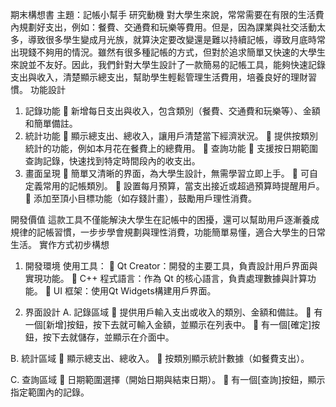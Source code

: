 期末構想書
主題：記帳小幫手
研究動機
對大學生來說，常常需要在有限的生活費內規劃好支出，例如：餐費、交通費和玩樂等費用。但是，因為課業與社交活動太多，導致很多學生變成月光族，就算決定要改變還是難以持續記帳，導致月底時常出現錢不夠用的情況。雖然有很多種記帳的方式，但對於追求簡單又快速的大學生來說並不友好。因此，我們針對大學生設計了一款簡易的記帳工具，能夠快速記錄支出與收入，清楚顯示總支出，幫助學生輕鬆管理生活費用，培養良好的理財習慣。
功能設計
1.	記錄功能
	新增每日支出與收入，包含類別（餐費、交通費和玩樂等）、金額和簡單備註。
2.	統計功能
	顯示總支出、總收入，讓用戶清楚當下經濟狀況。
	提供按類別統計的功能，例如本月花在餐費上的總費用。
	查詢功能
	支援按日期範圍查詢記錄，快速找到特定時間段內的收支出。
3.	畫面呈現
	簡單又清晰的界面，為大學生設計，無需學習立即上手。
	可自定義常用的記帳類別。
	設置每月預算，當支出接近或超過預算時提醒用戶。
	添加至頂小目標功能（如存錢計畫），鼓勵用戶理性消費。

開發價值
這款工具不僅能解決大學生在記帳中的困擾，還可以幫助用戶逐漸養成規律的記帳習慣，一步步學會規劃與理性消費，功能簡單易懂，適合大學生的日常生活。
實作方式初步構想
1.	開發環境
使用工具：
	Qt Creator：開發的主要工具，負責設計用戶界面與實現功能。
	C++ 程式語言：作為 Qt 的核心語言，負責處理數據與計算功能。
	UI 框架：使用Qt Widgets構建用戶界面。

2.	界面設計
A.	記錄區域
	提供用戶輸入支出或收入的類別、金額和備註。
	有一個[新增]按鈕，按下去就可輸入金額，並顯示在列表中。
	有一個[確定]按鈕，按下去就儲存，並顯示在介面中。

B.	統計區域
	顯示總支出、總收入。
	按類別顯示統計數據（如餐費支出）。

C.	查詢區域
	日期範圍選擇（開始日期與結束日期）。
	有一個[查詢]按鈕，顯示指定範圍內的記錄。

